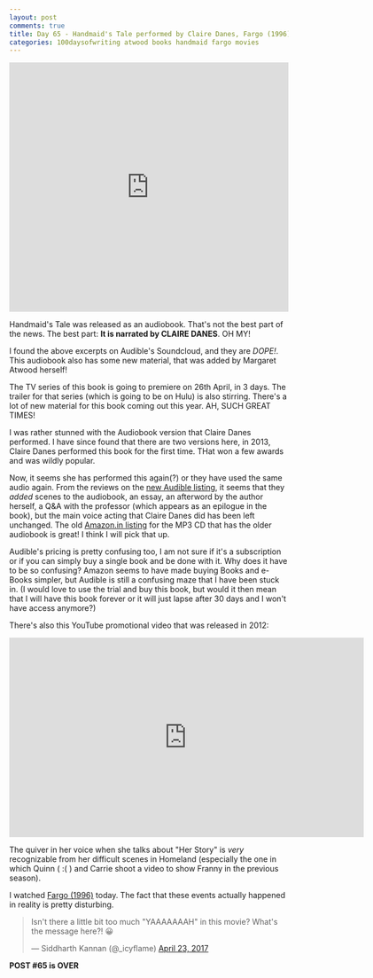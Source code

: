 ```yaml
---
layout: post
comments: true
title: Day 65 - Handmaid's Tale performed by Claire Danes, Fargo (1996) - DISTURBING
categories: 100daysofwriting atwood books handmaid fargo movies
---
```


<iframe width="100%" height="450" scrolling="no" frameborder="no"
src="https://w.soundcloud.com/player/?url=https%3A//api.soundcloud.com/playlists/317735717&amp;auto_play=false&amp;hide_related=false&amp;show_comments=true&amp;show_user=true&amp;show_reposts=false&amp;visual=true"></iframe>

Handmaid's Tale was released as an audiobook. That's not the best part of the
news. The best part: **It is narrated by CLAIRE DANES**. OH MY!

I found the above excerpts on Audible's Soundcloud, and they are _DOPE!_. This
audiobook also has some new material, that was added by Margaret Atwood herself!

The TV series of this book is going to premiere on 26th April, in 3 days. The
trailer for that series (which is going to be on Hulu) is also stirring. There's
a lot of new material for this book coming out this year. AH, SUCH GREAT TIMES!

I was rather stunned with the Audiobook version that Claire Danes performed. I
have since found that there are two versions here, in 2013, Claire Danes
performed this book for the first time. THat won a few awards and was wildly
popular.

Now, it seems she has performed this again(?) or they have used the same audio
again. From the reviews on the [new Audible
listing](http://www.audible.com/pd/Fiction/The-Handmaids-Tale-Special-Edition-Audiobook/B06XFW9YZ5/ref=t2_asin_pd_anonhp),
it seems that they _added_ scenes to the audiobook, an essay, an afterword by
the author herself, a Q&A with the professor (which appears as an epilogue in
the book), but the main voice acting that Claire Danes did has been left
unchanged. The old [Amazon.in
listing](http://www.amazon.in/Handmaids-Tale-Classic-Collection/dp/1480560103/ref=sr_1_1_twi_mp3_6) for the MP3 CD
that has the older audiobook is great! I think I will pick that up.

Audible's pricing is pretty confusing too, I am not sure if it's a subscription
or if you can simply buy a single book and be done with it. Why does it have to
be so confusing? Amazon seems to have made buying Books and e-Books simpler, but
Audible is still a confusing maze that I have been stuck in. (I would love to
use the trial and buy this book, but would it then mean that I will have this
book forever or it will just lapse after 30 days and I won't have access
anymore?)

There's also this YouTube promotional video that was released in 2012:

<iframe width="640" height="360"
src="https://www.youtube.com/embed/hmdfdx3IKN0" frameborder="0"
allowfullscreen></iframe>

The quiver in her voice when she talks about "Her Story" is _very_ recognizable
from her difficult scenes in Homeland (especially the one in which Quinn ( :( )
and Carrie shoot a video to show Franny in the previous season).

I watched [Fargo
(1996)](http://www.imdb.com/title/tt0116282/) today. The fact that these events
actually happened in reality is pretty disturbing.

<blockquote class="twitter-tweet" data-conversation="none" data-lang="en"><p
lang="en" dir="ltr">Isn&#39;t there a little bit too much &quot;YAAAAAAAH&quot;
in this movie? What&#39;s the message here?! 😀</p>&mdash; Siddharth Kannan
(@_icyflame) <a
href="https://twitter.com/_icyflame/status/856202746864652288">April 23,
2017</a></blockquote>
<script async src="//platform.twitter.com/widgets.js" charset="utf-8"></script>

**POST #65 is OVER**
